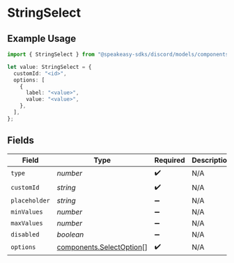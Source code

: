 # StringSelect

## Example Usage

```typescript
import { StringSelect } from "@speakeasy-sdks/discord/models/components";

let value: StringSelect = {
  customId: "<id>",
  options: [
    {
      label: "<value>",
      value: "<value>",
    },
  ],
};
```

## Fields

| Field                                                                | Type                                                                 | Required                                                             | Description                                                          |
| -------------------------------------------------------------------- | -------------------------------------------------------------------- | -------------------------------------------------------------------- | -------------------------------------------------------------------- |
| `type`                                                               | *number*                                                             | :heavy_check_mark:                                                   | N/A                                                                  |
| `customId`                                                           | *string*                                                             | :heavy_check_mark:                                                   | N/A                                                                  |
| `placeholder`                                                        | *string*                                                             | :heavy_minus_sign:                                                   | N/A                                                                  |
| `minValues`                                                          | *number*                                                             | :heavy_minus_sign:                                                   | N/A                                                                  |
| `maxValues`                                                          | *number*                                                             | :heavy_minus_sign:                                                   | N/A                                                                  |
| `disabled`                                                           | *boolean*                                                            | :heavy_minus_sign:                                                   | N/A                                                                  |
| `options`                                                            | [components.SelectOption](../../models/components/selectoption.md)[] | :heavy_check_mark:                                                   | N/A                                                                  |